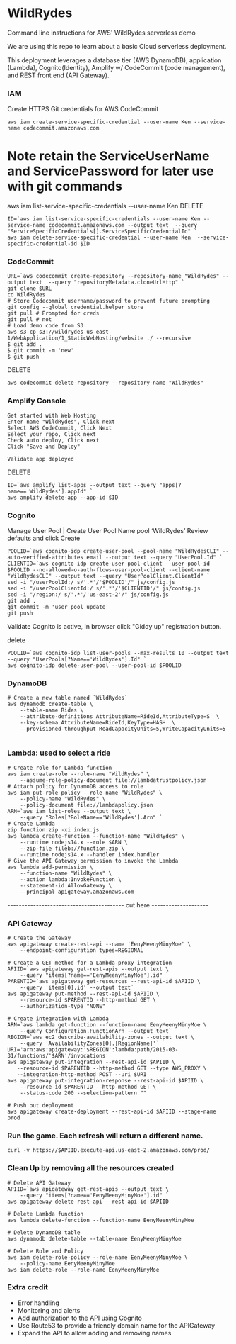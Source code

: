 # WildRydes
Command line instructions for AWS' WildRydes serverless demo

We are using this repo to learn about a basic Cloud serverless deployment.

This deployment leverages a database tier (AWS DynamoDB), application (Lambda), Cognito(Identity), Amplify w/ CodeCommit (code management), and REST front end (API Gateway).

### IAM
Create HTTPS Git credentials for AWS CodeCommit
```
aws iam create-service-specific-credential --user-name Ken --service-name codecommit.amazonaws.com
```
# Note retain the ServiceUserName and ServicePassword for later use with git commands
aws iam list-service-specific-credentials --user-name Ken
DELETE
```
ID=`aws iam list-service-specific-credentials --user-name Ken --service-name codecommit.amazonaws.com --output text  --query "ServiceSpecificCredentials[].ServiceSpecificCredentialId" `
aws iam delete-service-specific-credential --user-name Ken  --service-specific-credential-id $ID
```

### CodeCommit
```
URL=`aws codecommit create-repository --repository-name "WildRydes" --output text  --query "repositoryMetadata.cloneUrlHttp" `
git clone $URL
cd WildRydes
# Store Codecommit username/password to prevent future prompting
git config --global credential.helper store
git pull # Prompted for creds
git pull # not
# Load demo code from S3
aws s3 cp s3://wildrydes-us-east-1/WebApplication/1_StaticWebHosting/website ./ --recursive
$ git add .
$ git commit -m 'new'
$ git push
```

DELETE
```
aws codecommit delete-repository --repository-name "WildRydes"
```

### Amplify Console
```
Get started with Web Hosting
Enter name "WildRydes", Click next
Select AWS CodeCommit, Click Next
Select your repo, Click next
Check auto deploy, Click next
Click "Save and Deploy"

Validate app deployed
```
DELETE
```
ID=`aws amplify list-apps --output text --query "apps[?name=='WildRydes'].appId" `
aws amplify delete-app --app-id $ID
```

### Cognito
Manage User Pool | Create User Pool
Name pool ‘WildRydes’
Review defaults and click Create
```
POOLID=`aws cognito-idp create-user-pool --pool-name "WildRydesCLI" --auto-verified-attributes email --output text --query "UserPool.Id" `
CLIENTID=`aws cognito-idp create-user-pool-client --user-pool-id $POOLID --no-allowed-o-auth-flows-user-pool-client --client-name "WildRydesCLI" --output text --query "UserPoolClient.ClientId" `
sed -i "/userPoolId:/ s/'.*'/'$POOLID'/" js/config.js
sed -i "/userPoolClientId:/ s/'.*'/'$CLIENTID'/" js/config.js
sed -i "/region:/ s/'.*'/'us-east-2'/" js/config.js
git add .
git commit -m 'user pool update'
git push
```

Validate Cognito is active, in browser click "Giddy up" registration button.

delete
```
POOLID=`aws cognito-idp list-user-pools --max-results 10 --output text --query "UserPools[?Name=='WildRydes'].Id" `
aws cognito-idp delete-user-pool --user-pool-id $POOLID
```

### DynamoDB
```
# Create a new table named `WildRydes`
aws dynamodb create-table \
    --table-name Rides \
    --attribute-definitions AttributeName=RideId,AttributeType=S  \
    --key-schema AttributeName=RideId,KeyType=HASH  \
    --provisioned-throughput ReadCapacityUnits=5,WriteCapacityUnits=5
    
```

### Lambda: used to select a ride
```
# Create role for Lambda function
aws iam create-role --role-name "WildRydes" \
    --assume-role-policy-document file://lambdatrustpolicy.json
# Attach policy for DynamoDB access to role
aws iam put-role-policy --role-name "WildRydes" \
    --policy-name "WildRydes" \
    --policy-document file://lambdapolicy.json
ARN=`aws iam list-roles --output text \
    --query "Roles[?RoleName=='WildRydes'].Arn" `
# Create Lambda
zip function.zip -xi index.js
aws lambda create-function --function-name "WildRydes" \
    --runtime nodejs14.x --role $ARN \
    --zip-file fileb://function.zip \
    --runtime nodejs14.x --handler index.handler
# Give the API Gateway permission to invoke the Lambda
aws lambda add-permission \
    --function-name "WildRydes" \
    --action lambda:InvokeFunction \
    --statement-id AllowGateway \
    --principal apigateway.amazonaws.com
```

----------------------------------------- cut here --------------------

### API Gateway
```
# Create the Gateway
aws apigateway create-rest-api --name 'EenyMeenyMinyMoe' \
    --endpoint-configuration types=REGIONAL
```

```
# Create a GET method for a Lambda-proxy integration
APIID=`aws apigateway get-rest-apis --output text \
    --query "items[?name=='EenyMeenyMinyMoe'].id" `
PARENTID=`aws apigateway get-resources --rest-api-id $APIID \
    --query 'items[0].id' --output text`
aws apigateway put-method --rest-api-id $APIID \
    --resource-id $PARENTID --http-method GET \
    --authorization-type "NONE"
            
# Create integration with Lambda
ARN=`aws lambda get-function --function-name EenyMeenyMinyMoe \
    --query Configuration.FunctionArn --output text`
REGION=`aws ec2 describe-availability-zones --output text \
    --query 'AvailabilityZones[0].[RegionName]'`
URI='arn:aws:apigateway:'$REGION':lambda:path/2015-03-31/functions/'$ARN'/invocations'
aws apigateway put-integration --rest-api-id $APIID \
   --resource-id $PARENTID --http-method GET --type AWS_PROXY \
   --integration-http-method POST --uri $URI
aws apigateway put-integration-response --rest-api-id $APIID \
    --resource-id $PARENTID --http-method GET \
    --status-code 200 --selection-pattern "" 

# Push out deployment
aws apigateway create-deployment --rest-api-id $APIID --stage-name prod
```

### Run the game.  Each refresh will return a different name.
```
curl -v https://$APIID.execute-api.us-east-2.amazonaws.com/prod/
```

### Clean Up by removing all the resources created
```
# Delete API Gateway
APIID=`aws apigateway get-rest-apis --output text \
    --query "items[?name=='EenyMeenyMinyMoe'].id" `
aws apigateway delete-rest-api --rest-api-id $APIID

# Delete Lambda function
aws lambda delete-function --function-name EenyMeenyMinyMoe

# Delete DynamoDB table
aws dynamodb delete-table --table-name EenyMeenyMinyMoe

# Delete Role and Policy
aws iam delete-role-policy --role-name EenyMeenyMinyMoe \
    --policy-name EenyMeenyMinyMoe
aws iam delete-role --role-name EenyMeenyMinyMoe 
```

### Extra credit
- Error handling
- Monitoring and alerts
- Add authorization to the API using Cognito
- Use Route53 to provide a friendly domain name for the APIGateway
- Expand the API to allow adding and removing names

